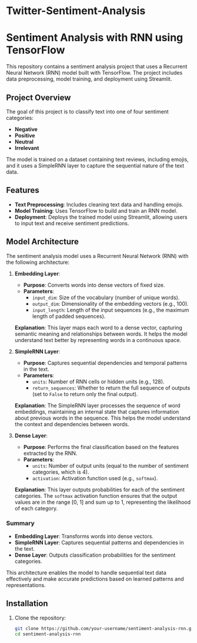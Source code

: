# Twitter-Sentiment-Analysis
# Sentiment Analysis with RNN using TensorFlow

This repository contains a sentiment analysis project that uses a Recurrent Neural Network (RNN) model built with TensorFlow. The project includes data preprocessing, model training, and deployment using Streamlit.

## Project Overview

The goal of this project is to classify text into one of four sentiment categories:
- **Negative**
- **Positive**
- **Neutral**
- **Irrelevant**

The model is trained on a dataset containing text reviews, including emojis, and it uses a SimpleRNN layer to capture the sequential nature of the text data.

## Features

- **Text Preprocessing**: Includes cleaning text data and handling emojis.
- **Model Training**: Uses TensorFlow to build and train an RNN model.
- **Deployment**: Deploys the trained model using Streamlit, allowing users to input text and receive sentiment predictions.

## Model Architecture

The sentiment analysis model uses a Recurrent Neural Network (RNN) with the following architecture:

1. **Embedding Layer**:
   - **Purpose**: Converts words into dense vectors of fixed size.
   - **Parameters**:
     - `input_dim`: Size of the vocabulary (number of unique words).
     - `output_dim`: Dimensionality of the embedding vectors (e.g., 100).
     - `input_length`: Length of the input sequences (e.g., the maximum length of padded sequences).

   **Explanation**: This layer maps each word to a dense vector, capturing semantic meaning and relationships between words. It helps the model understand text better by representing words in a continuous space.

2. **SimpleRNN Layer**:
   - **Purpose**: Captures sequential dependencies and temporal patterns in the text.
   - **Parameters**:
     - `units`: Number of RNN cells or hidden units (e.g., 128).
     - `return_sequences`: Whether to return the full sequence of outputs (set to `False` to return only the final output).

   **Explanation**: The SimpleRNN layer processes the sequence of word embeddings, maintaining an internal state that captures information about previous words in the sequence. This helps the model understand the context and dependencies between words.

3. **Dense Layer**:
   - **Purpose**: Performs the final classification based on the features extracted by the RNN.
   - **Parameters**:
     - `units`: Number of output units (equal to the number of sentiment categories, which is 4).
     - `activation`: Activation function used (e.g., `softmax`).

   **Explanation**: This layer outputs probabilities for each of the sentiment categories. The `softmax` activation function ensures that the output values are in the range [0, 1] and sum up to 1, representing the likelihood of each category.

### Summary

- **Embedding Layer**: Transforms words into dense vectors.
- **SimpleRNN Layer**: Captures sequential patterns and dependencies in the text.
- **Dense Layer**: Outputs classification probabilities for the sentiment categories.

This architecture enables the model to handle sequential text data effectively and make accurate predictions based on learned patterns and representations.

## Installation

1. Clone the repository:

   ```bash
   git clone https://github.com/your-username/sentiment-analysis-rnn.git
   cd sentiment-analysis-rnn
